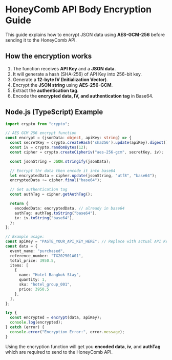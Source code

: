 # HoneyComb API Body Encryption Guide

This guide explains how to encrypt JSON data using **AES-GCM-256** before sending it to the HoneyComb API.

## How the encryption works
1. The function receives **API Key** and a **JSON data**.
2. It will generate a hash (SHA-256) of API Key into 256-bit key.
3. Generate a **12-byte IV (Initialization Vector)**.
4. Encrypt the **JSON string** using **AES-256-GCM**.
5. Extract the **authentication tag**.
6. Encode the **encrypted data, IV, and authentication tag** in Base64.

## Node.js (TypeScript) Example

```ts
import crypto from "crypto";

// AES GCM 256 encrypt function
const encrypt = (jsonData: object, apiKey: string) => {
  const secretKey = crypto.createHash('sha256').update(apiKey).digest();
  const iv = crypto.randomBytes(12);
  const cipher = crypto.createCipheriv("aes-256-gcm", secretKey, iv);

  const jsonString = JSON.stringify(jsonData);

  // Encrypt thr data then encode it into base64
  let encryptedData = cipher.update(jsonString, "utf8", "base64");
  encryptedData += cipher.final("base64");

  // Get authentication tag
  const authTag = cipher.getAuthTag();

  return {
    encodedData: encryptedData, // already in base64
    authTag: authTag.toString("base64"),
    iv: iv.toString("base64"),
  };
};

// Example usage:
const apiKey = "PASTE_YOUR_API_KEY_HERE"; // Replace with actual API Key
const data = {
  event_name: "purchased",
  reference_number: "TX202501A01",
  total_price: 3950.5,
  items: [
    {
      name: "Hotel Bangkok Stay",
      quantity: 1,
      sku: "hotel_group_001",
      price: 3950.5
    },
  ],
};

try {
  const encrypted = encrypt(data, apiKey);
  console.log(encrypted);
} catch (error) {
  console.error("Encryption Error:", error.message);
}
```

Using the encryption function will get you **encoded data**, **iv**, and **authTag** which are required to send to the HoneyComb API.